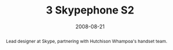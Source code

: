 ---
eleventyExcludeFromCollections: true

permalink: "mobile/brew/3-skypephone-s2/index.html"
eleventyNavigation:
  key: 3 Skypephone S2
  parent: Projects

layout: article.njk
title: 3 Skypephone S2
client: Skype
partner: ZTE
date: 2008-08-21
abstract: Lead designer at Skype, partnering with Hutchison Whampoa's handset team.
headline: Second-generation of the Skype integrated experience.
thumbnail:
 - s2.jpg
collaborators:
 - Gavin Edmonds
 - David Powell
 - Bina Garden
 - Justin Buck
text:
  - Lorem ipsum dolor sit amet, consectetur adipiscing elit, sed do eiusmod
    tempor incididunt ut labore et dolore magna aliqua. Ultricies tristique
    nulla aliquet enim tortor at auctor urna nunc. 
  - Suspendisse potenti nullam ac tortor vitae purus faucibus ornare
    suspendisse. Scelerisque felis imperdiet proin fermentum leo vel orci porta.
  - Sit amet justo donec enim diam vulputate ut pharetra sit. Enim nunc faucibus
    a pellentesque sit amet. Diam quis enim lobortis scelerisque fermentum dui
    faucibus. 
  - Aliquam eleifend mi in nulla posuere. Et netus et malesuada fames ac turpis
    egestas integer. Velit euismod in pellentesque massa placerat.
media:
  - _placeholder.png
tags:
  - mobile
---
